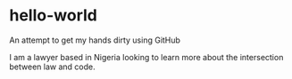 # hello-world
An attempt to get my hands dirty using GitHub

I am a lawyer based in Nigeria looking to learn more about the intersection between law and code.
